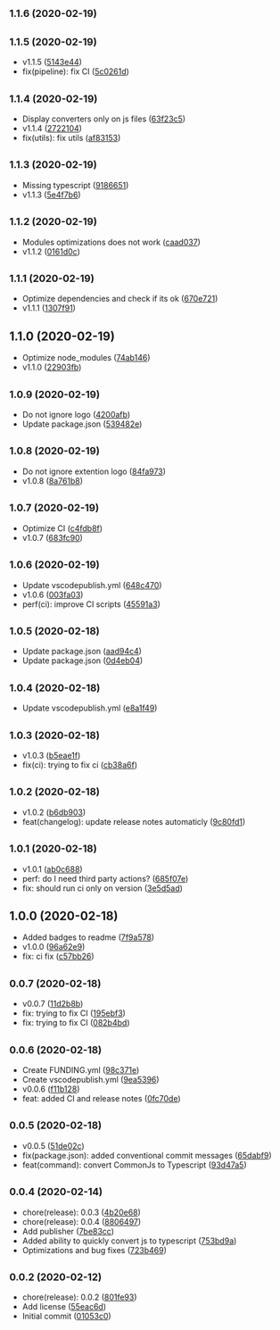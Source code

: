 ## <small>1.1.6 (2020-02-19)</small>




## <small>1.1.5 (2020-02-19)</small>

* v1.1.5 ([5143e44](https://github.com/CodersAKL/react-toolkit/commit/5143e44))
* fix(pipeline): fix CI ([5c0261d](https://github.com/CodersAKL/react-toolkit/commit/5c0261d))



## <small>1.1.4 (2020-02-19)</small>

* Display converters only on js files ([63f23c5](https://github.com/CodersAKL/react-toolkit/commit/63f23c5))
* v1.1.4 ([2722104](https://github.com/CodersAKL/react-toolkit/commit/2722104))
* fix(utils): fix utils ([af83153](https://github.com/CodersAKL/react-toolkit/commit/af83153))



## <small>1.1.3 (2020-02-19)</small>

* Missing typescript ([9186651](https://github.com/CodersAKL/react-toolkit/commit/9186651))
* v1.1.3 ([5e4f7b6](https://github.com/CodersAKL/react-toolkit/commit/5e4f7b6))



## <small>1.1.2 (2020-02-19)</small>

* Modules optimizations does not work ([caad037](https://github.com/CodersAKL/react-toolkit/commit/caad037))
* v1.1.2 ([0161d0c](https://github.com/CodersAKL/react-toolkit/commit/0161d0c))



## <small>1.1.1 (2020-02-19)</small>

* Optimize dependencies and check if its ok ([670e721](https://github.com/CodersAKL/react-toolkit/commit/670e721))
* v1.1.1 ([1307f91](https://github.com/CodersAKL/react-toolkit/commit/1307f91))



## 1.1.0 (2020-02-19)

* Optimize node_modules ([74ab146](https://github.com/CodersAKL/react-toolkit/commit/74ab146))
* v1.1.0 ([22903fb](https://github.com/CodersAKL/react-toolkit/commit/22903fb))



## <small>1.0.9 (2020-02-19)</small>

* Do not ignore logo ([4200afb](https://github.com/CodersAKL/react-toolkit/commit/4200afb))
* Update package.json ([539482e](https://github.com/CodersAKL/react-toolkit/commit/539482e))



## <small>1.0.8 (2020-02-19)</small>

* Do not ignore extention logo ([84fa973](https://github.com/CodersAKL/react-toolkit/commit/84fa973))
* v1.0.8 ([8a761b8](https://github.com/CodersAKL/react-toolkit/commit/8a761b8))



## <small>1.0.7 (2020-02-19)</small>

* Optimize CI ([c4fdb8f](https://github.com/CodersAKL/react-toolkit/commit/c4fdb8f))
* v1.0.7 ([683fc90](https://github.com/CodersAKL/react-toolkit/commit/683fc90))



## <small>1.0.6 (2020-02-19)</small>

* Update vscodepublish.yml ([648c470](https://github.com/CodersAKL/react-toolkit/commit/648c470))
* v1.0.6 ([003fa03](https://github.com/CodersAKL/react-toolkit/commit/003fa03))
* perf(ci): improve CI scripts ([45591a3](https://github.com/CodersAKL/react-toolkit/commit/45591a3))



## <small>1.0.5 (2020-02-18)</small>

* Update package.json ([aad94c4](https://github.com/CodersAKL/react-toolkit/commit/aad94c4))
* Update package.json ([0d4eb04](https://github.com/CodersAKL/react-toolkit/commit/0d4eb04))



## <small>1.0.4 (2020-02-18)</small>

* Update vscodepublish.yml ([e8a1f49](https://github.com/CodersAKL/react-toolkit/commit/e8a1f49))



## <small>1.0.3 (2020-02-18)</small>

* v1.0.3 ([b5eae1f](https://github.com/CodersAKL/react-toolkit/commit/b5eae1f))
* fix(ci): trying to fix ci ([cb38a6f](https://github.com/CodersAKL/react-toolkit/commit/cb38a6f))



## <small>1.0.2 (2020-02-18)</small>

* v1.0.2 ([b6db903](https://github.com/CodersAKL/react-toolkit/commit/b6db903))
* feat(changelog): update release notes automaticly ([9c80fd1](https://github.com/CodersAKL/react-toolkit/commit/9c80fd1))



## <small>1.0.1 (2020-02-18)</small>

* v1.0.1 ([ab0c688](https://github.com/CodersAKL/react-toolkit/commit/ab0c688))
* perf: do I need third party actions? ([685f07e](https://github.com/CodersAKL/react-toolkit/commit/685f07e))
* fix: should run ci only on version ([3e5d5ad](https://github.com/CodersAKL/react-toolkit/commit/3e5d5ad))



## 1.0.0 (2020-02-18)

* Added badges to readme ([7f9a578](https://github.com/CodersAKL/react-toolkit/commit/7f9a578))
* v1.0.0 ([96a62e9](https://github.com/CodersAKL/react-toolkit/commit/96a62e9))
* fix: ci fix ([c57bb26](https://github.com/CodersAKL/react-toolkit/commit/c57bb26))



## <small>0.0.7 (2020-02-18)</small>

* v0.0.7 ([11d2b8b](https://github.com/CodersAKL/react-toolkit/commit/11d2b8b))
* fix: trying to fix CI ([195ebf3](https://github.com/CodersAKL/react-toolkit/commit/195ebf3))
* fix: trying to fix CI ([082b4bd](https://github.com/CodersAKL/react-toolkit/commit/082b4bd))



## <small>0.0.6 (2020-02-18)</small>

* Create FUNDING.yml ([98c371e](https://github.com/CodersAKL/react-toolkit/commit/98c371e))
* Create vscodepublish.yml ([9ea5396](https://github.com/CodersAKL/react-toolkit/commit/9ea5396))
* v0.0.6 ([f11b128](https://github.com/CodersAKL/react-toolkit/commit/f11b128))
* feat: added CI and release notes ([0fc70de](https://github.com/CodersAKL/react-toolkit/commit/0fc70de))



## <small>0.0.5 (2020-02-18)</small>

* v0.0.5 ([51de02c](https://github.com/CodersAKL/react-toolkit/commit/51de02c))
* fix(package.json): added conventional commit messages ([65dabf9](https://github.com/CodersAKL/react-toolkit/commit/65dabf9))
* feat(command): convert CommonJs to Typescript ([93d47a5](https://github.com/CodersAKL/react-toolkit/commit/93d47a5))



## <small>0.0.4 (2020-02-14)</small>

* chore(release): 0.0.3 ([4b20e68](https://github.com/CodersAKL/react-toolkit/commit/4b20e68))
* chore(release): 0.0.4 ([8806497](https://github.com/CodersAKL/react-toolkit/commit/8806497))
* Add publisher ([7be83cc](https://github.com/CodersAKL/react-toolkit/commit/7be83cc))
* Added ability to quickly convert js to typescript ([753bd9a](https://github.com/CodersAKL/react-toolkit/commit/753bd9a))
* Optimizations and bug fixes ([723b469](https://github.com/CodersAKL/react-toolkit/commit/723b469))



## <small>0.0.2 (2020-02-12)</small>

* chore(release): 0.0.2 ([801fe93](https://github.com/CodersAKL/react-toolkit/commit/801fe93))
* Add license ([55eac6d](https://github.com/CodersAKL/react-toolkit/commit/55eac6d))
* Initial commit ([01053c0](https://github.com/CodersAKL/react-toolkit/commit/01053c0))



